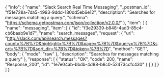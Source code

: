 {
  "info": {
    "name": "Slack Search Real Time Messaging",
    "_postman_id": "f51e728a-7da5-4993-9ddd-180dd5eb6e12",
    "description": "Searches for messages matching a query.",
    "schema": "https://schema.getpostman.com/json/collection/v2.0.0/"
  },
  "item": [
    {
      "name": "messaging",
      "item": [
        {
          "id": "f3e29339-b848-4ad3-85c4-cb6baab9e1d7",
          "name": "search_messages",
          "request": {
            "url": "http://slack.com/api/search.messages?count=%7B%7D&highlight=%7B%7D&page=%7B%7D&query=%7B%7D&sort=%7B%7D&sort_dir=%7B%7D&token=%7B%7D",
            "method": "GET",
            "body": {
              "mode": "raw"
            },
            "description": "Searches for messages matching a query"
          },
          "response": [
            {
              "status": "OK",
              "code": 200,
              "name": "Response_200",
              "id": "1e7e04ab-bbdb-4d88-b8c0-52473ccfc430"
            }
          ]
        }
      ]
    }
  ]
}